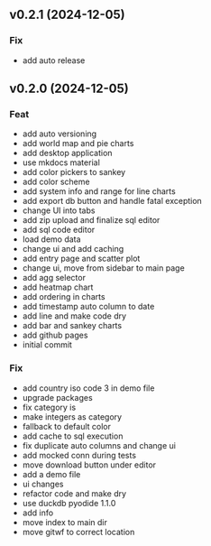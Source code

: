 ## v0.2.1 (2024-12-05)

### Fix

- add auto release

## v0.2.0 (2024-12-05)

### Feat

- add auto versioning
- add world map and pie charts
- add desktop application
- use mkdocs material
- add color pickers to sankey
- add color scheme
- add system info and range for line charts
- add export db button and handle fatal exception
- change UI into tabs
- add zip upload and finalize sql editor
- add sql code editor
- load demo data
- change ui and add caching
- add entry page and scatter plot
- change ui, move from sidebar to main page
- add agg selector
- add heatmap chart
- add ordering in charts
- add timestamp auto column to date
- add line and make code dry
- add bar and sankey charts
- add github pages
- initial commit

### Fix

- add country iso code 3 in demo file
- upgrade packages
- fix category is
- make integers as category
- fallback to default color
- add cache to sql execution
- fix duplicate auto columns and change ui
- add mocked conn during tests
- move download button under editor
- add a demo file
- ui changes
- refactor code and make dry
- use duckdb pyodide 1.1.0
- add info
- move index to main dir
- move gitwf to correct location
